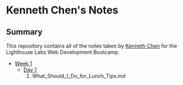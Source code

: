 # Kenneth Chen's Notes

## Summary 

This repository contains all of the notes taken by [Kenneth Chen](https://github.com/chenken12) for the Lighthouse Labs Web Development Bootcamp.

* [Week 1](/Week_1)
  * [Day 1](/Week_1/Day_1)
    1. What_Should_I_Do_for_Lunch_Tips.md
